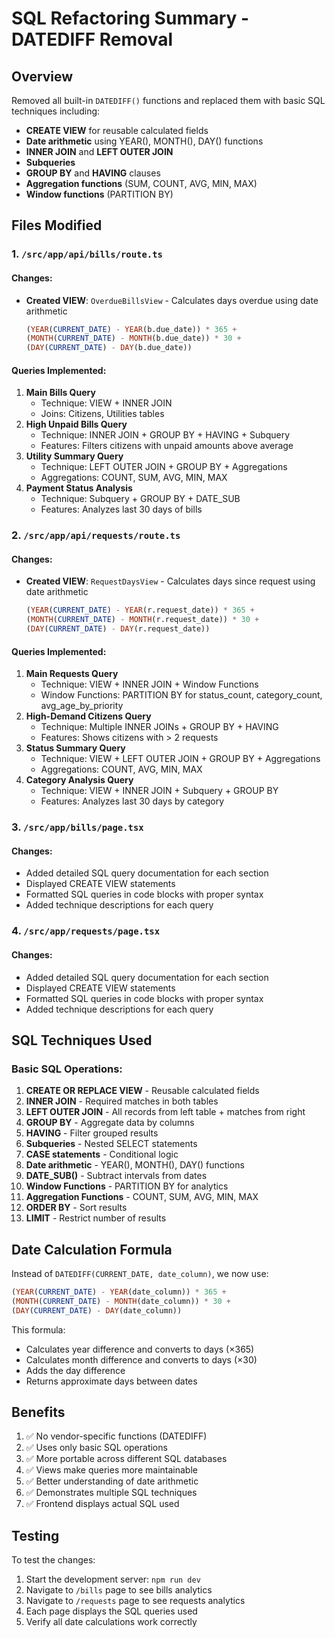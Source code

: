 # SQL Refactoring Summary - DATEDIFF Removal

## Overview

Removed all built-in `DATEDIFF()` functions and replaced them with basic SQL techniques including:

- **CREATE VIEW** for reusable calculated fields
- **Date arithmetic** using YEAR(), MONTH(), DAY() functions
- **INNER JOIN** and **LEFT OUTER JOIN**
- **Subqueries**
- **GROUP BY** and **HAVING** clauses
- **Aggregation functions** (SUM, COUNT, AVG, MIN, MAX)
- **Window functions** (PARTITION BY)

## Files Modified

### 1. `/src/app/api/bills/route.ts`

#### Changes:

- **Created VIEW**: `OverdueBillsView` - Calculates days overdue using date arithmetic
  ```sql
  (YEAR(CURRENT_DATE) - YEAR(b.due_date)) * 365 +
  (MONTH(CURRENT_DATE) - MONTH(b.due_date)) * 30 +
  (DAY(CURRENT_DATE) - DAY(b.due_date))
  ```

#### Queries Implemented:

1. **Main Bills Query**
   - Technique: VIEW + INNER JOIN
   - Joins: Citizens, Utilities tables
2. **High Unpaid Bills Query**
   - Technique: INNER JOIN + GROUP BY + HAVING + Subquery
   - Features: Filters citizens with unpaid amounts above average
3. **Utility Summary Query**
   - Technique: LEFT OUTER JOIN + GROUP BY + Aggregations
   - Aggregations: COUNT, SUM, AVG, MIN, MAX
4. **Payment Status Analysis**
   - Technique: Subquery + GROUP BY + DATE_SUB
   - Features: Analyzes last 30 days of bills

### 2. `/src/app/api/requests/route.ts`

#### Changes:

- **Created VIEW**: `RequestDaysView` - Calculates days since request using date arithmetic
  ```sql
  (YEAR(CURRENT_DATE) - YEAR(r.request_date)) * 365 +
  (MONTH(CURRENT_DATE) - MONTH(r.request_date)) * 30 +
  (DAY(CURRENT_DATE) - DAY(r.request_date))
  ```

#### Queries Implemented:

1. **Main Requests Query**
   - Technique: VIEW + INNER JOIN + Window Functions
   - Window Functions: PARTITION BY for status_count, category_count, avg_age_by_priority
2. **High-Demand Citizens Query**
   - Technique: Multiple INNER JOINs + GROUP BY + HAVING
   - Features: Shows citizens with > 2 requests
3. **Status Summary Query**
   - Technique: VIEW + LEFT OUTER JOIN + GROUP BY + Aggregations
   - Aggregations: COUNT, AVG, MIN, MAX
4. **Category Analysis Query**
   - Technique: VIEW + INNER JOIN + Subquery + GROUP BY
   - Features: Analyzes last 30 days by category

### 3. `/src/app/bills/page.tsx`

#### Changes:

- Added detailed SQL query documentation for each section
- Displayed CREATE VIEW statements
- Formatted SQL queries in code blocks with proper syntax
- Added technique descriptions for each query

### 4. `/src/app/requests/page.tsx`

#### Changes:

- Added detailed SQL query documentation for each section
- Displayed CREATE VIEW statements
- Formatted SQL queries in code blocks with proper syntax
- Added technique descriptions for each query

## SQL Techniques Used

### Basic SQL Operations:

1. **CREATE OR REPLACE VIEW** - Reusable calculated fields
2. **INNER JOIN** - Required matches in both tables
3. **LEFT OUTER JOIN** - All records from left table + matches from right
4. **GROUP BY** - Aggregate data by columns
5. **HAVING** - Filter grouped results
6. **Subqueries** - Nested SELECT statements
7. **CASE statements** - Conditional logic
8. **Date arithmetic** - YEAR(), MONTH(), DAY() functions
9. **DATE_SUB()** - Subtract intervals from dates
10. **Window Functions** - PARTITION BY for analytics
11. **Aggregation Functions** - COUNT, SUM, AVG, MIN, MAX
12. **ORDER BY** - Sort results
13. **LIMIT** - Restrict number of results

## Date Calculation Formula

Instead of `DATEDIFF(CURRENT_DATE, date_column)`, we now use:

```sql
(YEAR(CURRENT_DATE) - YEAR(date_column)) * 365 +
(MONTH(CURRENT_DATE) - MONTH(date_column)) * 30 +
(DAY(CURRENT_DATE) - DAY(date_column))
```

This formula:

- Calculates year difference and converts to days (×365)
- Calculates month difference and converts to days (×30)
- Adds the day difference
- Returns approximate days between dates

## Benefits

1. ✅ No vendor-specific functions (DATEDIFF)
2. ✅ Uses only basic SQL operations
3. ✅ More portable across different SQL databases
4. ✅ Views make queries more maintainable
5. ✅ Better understanding of date arithmetic
6. ✅ Demonstrates multiple SQL techniques
7. ✅ Frontend displays actual SQL used

## Testing

To test the changes:

1. Start the development server: `npm run dev`
2. Navigate to `/bills` page to see bills analytics
3. Navigate to `/requests` page to see requests analytics
4. Each page displays the SQL queries used
5. Verify all date calculations work correctly
